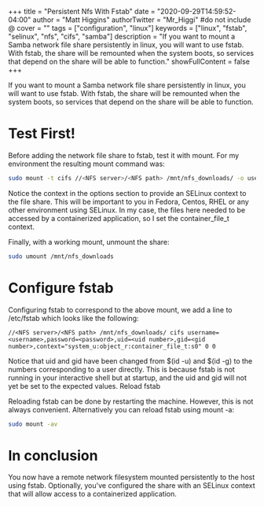 +++
title = "Persistent Nfs With Fstab"
date = "2020-09-29T14:59:52-04:00"
author = "Matt Higgins"
authorTwitter = "Mr_Higgi" #do not include @
cover = ""
tags = ["configuration", "linux"]
keywords = ["linux", "fstab", "selinux", "nfs", "cifs", "samba"]
description = "If you want to mount a Samba network file share persistently in linux, you will want to use fstab. With fstab, the share will be remounted when the system boots, so services that depend on the share will be able to function."
showFullContent = false
+++



If you want to mount a Samba network file share persistently in linux, you will want to use fstab. With fstab, the share will be remounted when the system boots, so services that depend on the share will be able to function.

# Test First!
Before adding the network file share to fstab, test it with mount. For my environment the resulting mount command was:

```bash
sudo mount -t cifs //<NFS server>/<NFS path> /mnt/nfs_downloads/ -o username=<username>,password=<password>,uid=$(id -u),gid=$(id -g),context="system_u:object_r:container_file_t:s0"
```

Notice the context in the options section to provide an SELinux context to the file share. This will be important to you in Fedora, Centos, RHEL or any other environment using SELinux. In my case, the files here needed to be accessed by a containerized application, so I set the container_file_t context.

Finally, with a working mount, unmount the share:

```bash
sudo umount /mnt/nfs_downloads
```

# Configure fstab
Configuring fstab to correspond to the above mount, we add a line to /etc/fstab which looks like the following:

```
//<NFS server>/<NFS path> /mnt/nfs_downloads/ cifs username=<username>,password=<password>,uid=<uid number>,gid=<gid number>,context="system_u:object_r:container_file_t:s0" 0 0
```

Notice that uid and gid have been changed from $(id -u) and $(id -g) to the numbers corresponding to a user directly. This is because fstab is not running in your interactive shell but at startup, and the uid and gid will not yet be set to the expected values.
Reload fstab

Reloading fstab can be done by restarting the machine. However, this is not always convenient. Alternatively you can reload fstab using mount -a:

```bash
sudo mount -av
```

# In conclusion
You now have a remote network filesystem mounted persistently to the host using fstab. Optionally, you've configured the share with an SELinux context that will allow access to a containerized application.
